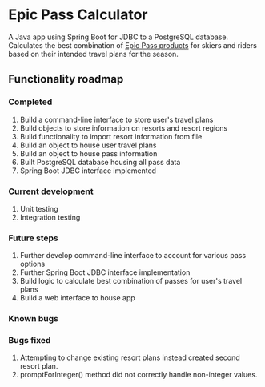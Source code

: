 # Epic Pass Calculator

A Java app using Spring Boot for JDBC to a PostgreSQL database. Calculates the best combination of [Epic Pass products](https://www.epicpass.com/) for skiers and riders based on their intended travel plans for the season.

## Functionality roadmap

### Completed
1. Build a command-line interface to store user's travel plans
2. Build objects to store information on resorts and resort regions
3. Build functionality to import resort information from file
4. Build an object to house user travel plans
5. Build an object to house pass information
6. Built PostgreSQL database housing all pass data
7. Spring Boot JDBC interface implemented


### Current development
1. Unit testing
2. Integration testing

### Future steps

1. Further develop command-line interface to account for various pass options
2. Further Spring Boot JDBC interface implementation
3. Build logic to calculate best combination of passes for user's travel plans
4. Build a web interface to house app

### Known bugs

### Bugs fixed
1. Attempting to change existing resort plans instead created second resort plan.
2. promptForInteger() method did not correctly handle non-integer values.
